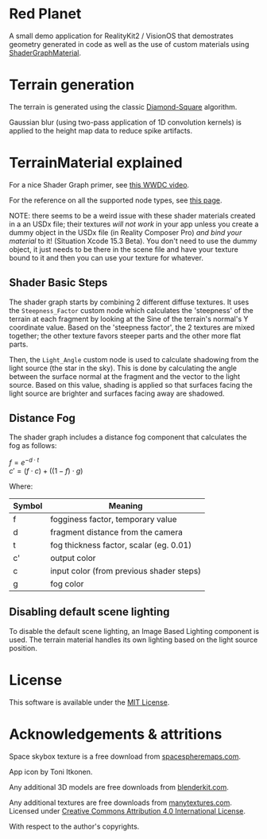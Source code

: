 # Red Planet

A small demo application for RealityKit2 / VisionOS that demostrates geometry generated in code as well as the use of custom materials using [ShaderGraphMaterial](https://developer.apple.com/documentation/realitykit/shadergraphmaterial).

# Terrain generation

The terrain is generated using the classic [Diamond-Square](https://en.wikipedia.org/wiki/Diamond-square_algorithm) algorithm.

Gaussian blur (using two-pass application of 1D convolution kernels) is applied to the height map data to reduce spike artifacts.

# TerrainMaterial explained

For a nice Shader Graph primer, see [this WWDC video](https://developer.apple.com/videos/play/wwdc2023/10202/).

For the reference on all the supported node types, see [this page](https://developer.apple.com/documentation/shadergraph/).

NOTE: there seems to be a weird issue with these shader materials created in a an USDx file; their textures _will not work_ in your app unless you create a dummy object in the USDx file (in Reality Composer Pro) _and bind your material_ to it! (Situation Xcode 15.3 Beta). You don't need to use the dummy object, it just needs to be there in the scene file and have your texture bound to it and then you can use your texture for whatever.

## Shader Basic Steps

The shader graph starts by combining 2 different diffuse textures. It uses the `Steepness_Factor` custom node which calculates the 'steepness' of the terrain at each fragment by looking at the Sine of the terrain's normal's Y coordinate value. Based on the 'steepness factor', the 2 textures are mixed together; the other texture favors steeper parts and the other more flat parts.

Then, the `Light_Angle` custom node is used to calculate shadowing from the light source (the star in the sky). This is done by calculating the angle between the surface normal at the fragment and the vector to the light source. Based on this value, shading is applied so that surfaces facing the light source are brighter and surfaces facing away are shadowed.

## Distance Fog

The shader graph includes a distance fog component that calculates the fog as follows:

$f = e^{-d \cdot t}$<br>
$c' = (f \cdot c) + ((1 - f) \cdot g)$

Where:

| Symbol | Meaning                                  |
| ------ | ---------------------------------------- |
| f      | fogginess factor, temporary value        |
| d      | fragment distance from the camera        |
| t      | fog thickness factor, scalar (eg. 0.01)  |
| c'     | output color                             |
| c      | input color (from previous shader steps) |
| g      | fog color                                |

## Disabling default scene lighting

To disable the default scene lighting, an Image Based Lighting component is used. The terrain material handles its own lighting based on the light source position.

# License

This software is available under the [MIT License](LICENSE.md).

# Acknowledgements & attritions

Space skybox texture is a free download from [spacespheremaps.com](https://www.spacespheremaps.com/).

App icon by Toni Itkonen.

Any additional 3D models are free downloads from [blenderkit.com](https://blenderkit.com).

Any additional textures are free downloads from [manytextures.com](https://www.manytextures.com/). Licensed under [Creative Commons Attribution 4.0 International License](http://creativecommons.org/licenses/by/4.0/).

With respect to the author's copyrights.
